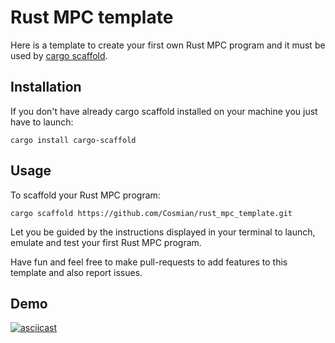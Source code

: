 # Rust MPC template

Here is a template to create your first own Rust MPC program and it must be used by [cargo scaffold](https://github.com/iomentum/cargo-scaffold).

## Installation

If you don't have already cargo scaffold installed on your machine you just have to launch:

```
cargo install cargo-scaffold
```

## Usage

To scaffold your Rust MPC program:

```
cargo scaffold https://github.com/Cosmian/rust_mpc_template.git
```

Let you be guided by the instructions displayed in your terminal to launch, emulate and test your first Rust MPC program.

Have fun and feel free to make pull-requests to add features to this template and also report issues.

## Demo
[![asciicast](https://asciinema.org/a/Fmj2hhuzkoazAaSavasJPjfjL.svg)](https://asciinema.org/a/Fmj2hhuzkoazAaSavasJPjfjL)
